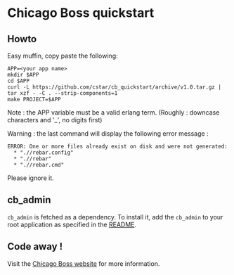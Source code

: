 Chicago Boss quickstart
=======================

Howto
-----
Easy muffin, copy paste the following:

```console
APP=<your app name>
mkdir $APP
cd $APP
curl -L https://github.com/cstar/cb_quickstart/archive/v1.0.tar.gz | tar xzf - -C . --strip-components=1
make PROJECT=$APP
```
Note : the APP variable must be a valid erlang term. (Roughly : downcase characters and '_', no digits first)

Warning : the last command will display the following error message :

```console
ERROR: One or more files already exist on disk and were not generated:
  * ".//rebar.config"
  * ".//rebar"
  * ".//rebar.cmd"
```

Please ignore it.

cb_admin
--------
`cb_admin` is fetched as a dependency. To install it, add the `cb_admin` to your root application as specified in the [README](https://github.com/evanmiller/cb_admin#installation-with-an-existing-cb-server).

Code away !
-----------

Visit the [Chicago Boss website](http://www.chicagoboss.org) for more information.
